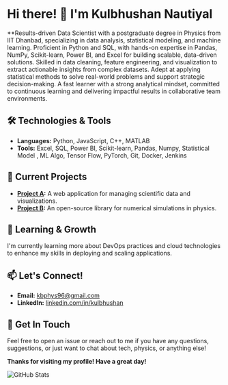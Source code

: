 # Hi there! 👋 I'm Kulbhushan Nautiyal

**Results-driven Data Scientist with a postgraduate degree in Physics from IIT Dhanbad, specializing in data analysis, statistical modeling, and machine learning. Proficient in Python and SQL, with hands-on expertise in Pandas, NumPy, Scikit-learn, Power BI, and Excel for building scalable, data-driven solutions. Skilled in data cleaning, feature engineering, and visualization to extract actionable insights from complex datasets. Adept at applying statistical methods to solve real-world problems and support strategic decision-making. A fast learner with a strong analytical mindset, committed to continuous learning and delivering impactful results in collaborative team environments.
## 🛠️ Technologies & Tools

- **Languages:** Python, JavaScript, C++, MATLAB
- **Tools:** Excel, SQL, Power BI, Scikit-learn, Pandas, Numpy, Statistical Model , ML Algo, Tensor Flow, PyTorch, Git, Docker, Jenkins

## 🔭 Current Projects

- **[Project A](https://github.com/kbphys96/project-a):** A web application for managing scientific data and visualizations.
- **[Project B](https://github.com/kbphys96/project-b):** An open-source library for numerical simulations in physics.

## 🌱 Learning & Growth

I'm currently learning more about DevOps practices and cloud technologies to enhance my skills in deploying and scaling applications.

## 📫 Let's Connect!

- **Email:** [kbphys96@gmail.com](mailto:kulbhushannautiyal88100@gmail.com)
- **LinkedIn:** [linkedin.com/in/kulbhushan](
www.linkedin.com/in/kulbhushan-nautiyal-518670308)


## 💬 Get In Touch

Feel free to open an issue or reach out to me if you have any questions, suggestions, or just want to chat about tech, physics, or anything else!

**Thanks for visiting my profile! Have a great day!**

![GitHub Stats](https://github-readme-stats.vercel.app/api?username=kbphys96&show_icons=true&theme=radical)
